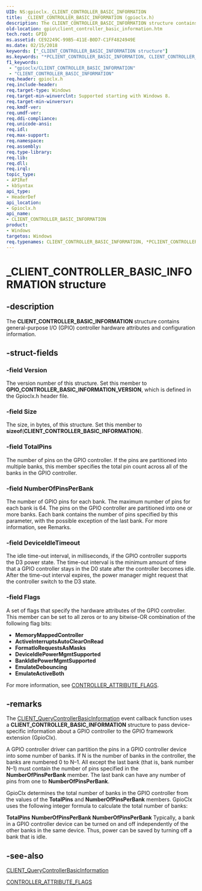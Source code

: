 ```yaml
---
UID: NS:gpioclx._CLIENT_CONTROLLER_BASIC_INFORMATION
title: _CLIENT_CONTROLLER_BASIC_INFORMATION (gpioclx.h)
description: The CLIENT_CONTROLLER_BASIC_INFORMATION structure contains general-purpose I/O (GPIO) controller hardware attributes and configuration information.
old-location: gpio\client_controller_basic_information.htm
tech.root: GPIO
ms.assetid: CE92249C-99B5-411E-B0D7-C1FF4824949E
ms.date: 02/15/2018
keywords: ["_CLIENT_CONTROLLER_BASIC_INFORMATION structure"]
ms.keywords: "*PCLIENT_CONTROLLER_BASIC_INFORMATION, CLIENT_CONTROLLER_BASIC_INFORMATION, CLIENT_CONTROLLER_BASIC_INFORMATION structure [Parallel Ports], GPIO.client_controller_basic_information, PCLIENT_CONTROLLER_BASIC_INFORMATION, PCLIENT_CONTROLLER_BASIC_INFORMATION structure pointer [Parallel Ports], _CLIENT_CONTROLLER_BASIC_INFORMATION, gpioclx/CLIENT_CONTROLLER_BASIC_INFORMATION, gpioclx/PCLIENT_CONTROLLER_BASIC_INFORMATION"
f1_keywords:
 - "gpioclx/CLIENT_CONTROLLER_BASIC_INFORMATION"
 - "CLIENT_CONTROLLER_BASIC_INFORMATION"
req.header: gpioclx.h
req.include-header: 
req.target-type: Windows
req.target-min-winverclnt: Supported starting with Windows 8.
req.target-min-winversvr: 
req.kmdf-ver: 
req.umdf-ver: 
req.ddi-compliance: 
req.unicode-ansi: 
req.idl: 
req.max-support: 
req.namespace: 
req.assembly: 
req.type-library: 
req.lib: 
req.dll: 
req.irql: 
topic_type:
- APIRef
- kbSyntax
api_type:
- HeaderDef
api_location:
- Gpioclx.h
api_name:
- CLIENT_CONTROLLER_BASIC_INFORMATION
product:
- Windows
targetos: Windows
req.typenames: CLIENT_CONTROLLER_BASIC_INFORMATION, *PCLIENT_CONTROLLER_BASIC_INFORMATION
---
```


# _CLIENT_CONTROLLER_BASIC_INFORMATION structure


## -description


The <b>CLIENT_CONTROLLER_BASIC_INFORMATION</b> structure contains general-purpose I/O (GPIO) controller hardware attributes and  configuration information.


## -struct-fields




### -field Version

The version number of this structure. Set this member to <b>GPIO_CONTROLLER_BASIC_INFORMATION_VERSION</b>, which is defined in the Gpioclx.h header file.


### -field Size

The size, in bytes, of this structure. Set this member to <b>sizeof</b>(<b>CLIENT_CONTROLLER_BASIC_INFORMATION</b>).


### -field TotalPins

The number of pins on the GPIO controller. If the pins are partitioned into multiple banks, this member specifies the total pin count across all of the banks in the GPIO controller.


### -field NumberOfPinsPerBank

The number of GPIO pins for each bank. The maximum number of pins for each bank is 64. The pins on the GPIO controller are partitioned into one or more banks. Each bank contains the number of pins specified by this parameter, with the possible exception of the last bank. For more information, see Remarks.


### -field DeviceIdleTimeout

The idle time-out interval, in milliseconds, if the GPIO controller supports the D3 power state. The time-out interval is the minimum amount of time that a GPIO controller stays in the D0 state after the controller becomes idle. After the time-out interval expires, the power manager might request that the controller switch to the D3 state.


### -field Flags

A set of flags that specify the hardware attributes of the GPIO controller. This member can be set to all zeros or to any bitwise-OR combination of the following flag bits:

<ul>
<li><b>MemoryMappedController</b></li>
<li><b>ActiveInterruptsAutoClearOnRead</b></li>
<li><b>FormatIoRequestsAsMasks</b></li>
<li><b>DeviceIdlePowerMgmtSupported</b></li>
<li><b>BankIdlePowerMgmtSupported</b></li>
<li><b>EmulateDebouncing</b></li>
<li><b>EmulateActiveBoth</b></li>
</ul>
For more information, see <a href="https://docs.microsoft.com/windows-hardware/drivers/ddi/gpioclx/ns-gpioclx-_controller_attribute_flags">CONTROLLER_ATTRIBUTE_FLAGS</a>.


## -remarks



The <a href="https://docs.microsoft.com/windows-hardware/drivers/ddi/gpioclx/nc-gpioclx-gpio_client_query_controller_basic_information">CLIENT_QueryControllerBasicInformation</a> event callback function uses a <b>CLIENT_CONTROLLER_BASIC_INFORMATION</b> structure to pass device-specific information about a GPIO controller to the GPIO framework extension (GpioClx).

A GPIO controller driver can partition the pins in a GPIO controller device into some number of banks. If N is the number of banks in the controller, the banks are numbered 0 to N–1. All except the last bank (that is, bank number N–1) must contain the number of pins specified in the <b>NumberOfPinsPerBank</b> member. The last bank can have any number of pins from one to <b>NumberOfPinsPerBank</b>.

GpioClx determines the total number of banks in the GPIO controller from the values of the <b>TotalPins</b> and <b>NumberOfPinsPerBank</b> members. GpioClx uses the following integer formula to calculate the total number of banks:

<b>TotalPins</b>
<b>NumberOfPinsPerBank </b>
<b>NumberOfPinsPerBank</b>
Typically, a bank in a GPIO controller device can be turned on and off independently of the other banks in the same device. Thus, power can be saved by turning off a bank that is idle.




## -see-also




<a href="https://docs.microsoft.com/windows-hardware/drivers/ddi/gpioclx/nc-gpioclx-gpio_client_query_controller_basic_information">CLIENT_QueryControllerBasicInformation</a>



<a href="https://docs.microsoft.com/windows-hardware/drivers/ddi/gpioclx/ns-gpioclx-_controller_attribute_flags">CONTROLLER_ATTRIBUTE_FLAGS</a>
 

 

